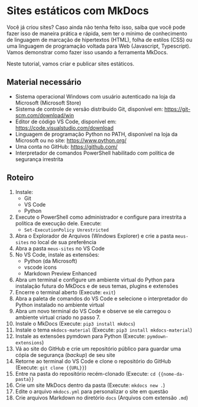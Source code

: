 # Sites estáticos com MkDocs

Você já criou sites? Caso ainda não tenha feito isso, saiba que você pode fazer isso de maneira prática e rápida, 
sem ter o mínimo de conhecimento de linguagem de marcação de hipertextos (HTML), folha de estilos (CSS) 
ou uma linguagem de programação voltada para Web (Javascript, Typescript).
Vamos demonstrar como fazer isso usando a ferramenta MkDocs.

Neste tutorial, vamos criar e publicar sites estáticos.

## Material necessário

- Sistema operacional Windows com usuário autenticado na loja da Microsoft (Microsoft Store)
- Sistema de controle de versão distribuído Git, disponível em: <https://git-scm.com/download/win>
- Editor de código VS Code, disponível em: <https://code.visualstudio.com/download>
- Linguagem de programação Python no PATH, disponível na loja da Microsoft ou no site: <https://www.python.org/>
- Uma conta no GitHub: <https://github.com/>
- Interpretador de comandos PowerShell habilitado com política de segurança irrestrita

## Roteiro

1. Instale:
   - Git
   - VS Code
   - Python
2. Execute o PowerShell como administrador e configure para irrestrita a política de execução dele. Execute:
   - `Set-ExecutionPolicy Unrestricted`
4. Abra o Explorador de Arquivos (Windows Explorer) e crie a pasta `meus-sites` no local de sua preferência
5. Abra a pasta `meus-sites` no VS Code
6. No VS Code, instale as extensões:
   - Python (da Microsoft)
   - vscode icons
   - Markdown Preview Enhanced
7. Abra um terminal e configure um ambiente virtual do Python para instalação futura do MkDocs e de seus temas, plugins e extensões
8. Encerre o terminal aberto (Execute: `exit`) 
9. Abra a paleta de comandos do VS Code e selecione o interpretador do Python instalado no ambiente virtual
10. Abra um novo terminal do VS Code e observe se ele carregou o ambiente virtual criado no passo 7.
11. Instale o MkDocs (Execute: `pip3 install mkdocs`)
12. Instale o tema `mkdocs-material` (Execute: `pip3 install mkdocs-material`)
13. Instale as extensões pymdown para Python (Execute: `pymdown-extensions`)
14. Vá ao site do GitHub e crie um repositório público para guardar uma cópia de segurança (*backup*) de seu site
15. Retorne ao terminal do VS Code e clone o repositório do GitHub (Execute: `git clone {{URL}}`)
16. Entre na pasta do repositório recém-clonado (Execute: `cd {{nome-da-pasta}}`
17. Crie um site MkDocs dentro da pasta (Execute: `mkdocs new .`)
18. Edite o arquivo `mkdocs.yml` para personalizar o site em questão
19. Crie arquivos Markdown no diretório `docs` (Arquivos com extensão `.md`)




